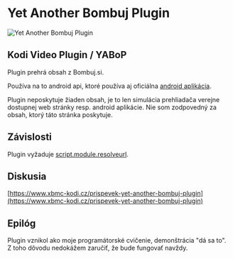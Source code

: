 # Yet Another Bombuj Plugin

![Yet Another Bombuj Plugin](plugin.video.yabop/icon.png)

## Kodi Video Plugin / YABoP

Plugin prehrá obsah z Bombuj.si.

Používa na to android api, ktoré používa aj oficiálna [android aplikácia](https://play.google.com/store/apps/details?id=com.tosi.bombujmanual).  

Plugin neposkytuje žiaden obsah, je to len simulácia prehliadača verejne dostupnej web stránky resp. android aplikácie. Nie som zodpovedný za obsah, ktorý táto stránka poskytuje.

## Závislosti
Plugin vyžaduje [script.module.resolveurl](https://github.com/jsergio123/script.module.resolveurl).

## Diskusia
[https://www.xbmc-kodi.cz/prispevek-yet-another-bombuj-plugin](https://www.xbmc-kodi.cz/prispevek-yet-another-bombuj-plugin)

## Epilóg
Plugin vznikol ako moje programátorské cvičenie, demonštrácia "dá sa to". Z toho dôvodu nedokážem zaručiť, že bude fungovať navždy.
